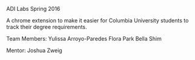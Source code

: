 ADI Labs 
Spring 2016

A chrome extension to make it easier for Columbia University students to track their degree requirements. 

Team Members:
Yulissa Arroyo-Paredes
Flora Park 
Bella Shim

Mentor: Joshua Zweig
